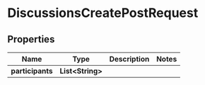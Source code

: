 

# DiscussionsCreatePostRequest


## Properties

| Name | Type | Description | Notes |
|------------ | ------------- | ------------- | -------------|
|**participants** | **List&lt;String&gt;** |  |  |



